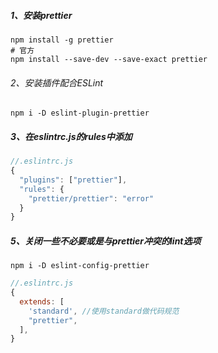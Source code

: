 ##### 1、安装prettier

```shell
npm install -g prettier
# 官方
npm install --save-dev --save-exact prettier
```

###### 2、安装插件配合ESLint

```shell
npm i -D eslint-plugin-prettier
```

##### 3、在eslintrc.js的rules中添加

```js
//.eslintrc.js
{
  "plugins": ["prettier"],
  "rules": {
    "prettier/prettier": "error"
  }
}
```

##### 5、关闭一些不必要或是与prettier冲突的lint选项

```shell
npm i -D eslint-config-prettier
```

```js
//.eslintrc.js
{
  extends: [
    'standard', //使用standard做代码规范
    "prettier",
  ],
}
```

